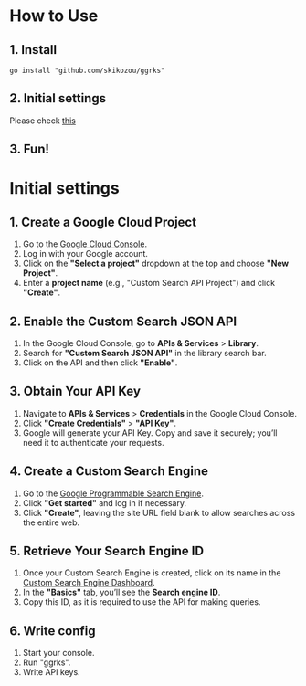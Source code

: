 # How to Use

## 1. Install
```
go install "github.com/skikozou/ggrks"
```

## 2. Initial settings
Please check [this](https://github.com/skikozou/ggrks?tab=readme-ov-file#initial-settings)

## 3. Fun!

# Initial settings

## 1. Create a Google Cloud Project
1. Go to the [Google Cloud Console](https://console.cloud.google.com/).
2. Log in with your Google account.
3. Click on the **"Select a project"** dropdown at the top and choose **"New Project"**.
4. Enter a **project name** (e.g., "Custom Search API Project") and click **"Create"**.

## 2. Enable the Custom Search JSON API
1. In the Google Cloud Console, go to **APIs & Services** > **Library**.
2. Search for **"Custom Search JSON API"** in the library search bar.
3. Click on the API and then click **"Enable"**.

## 3. Obtain Your API Key
1. Navigate to **APIs & Services** > **Credentials** in the Google Cloud Console.
2. Click **"Create Credentials"** > **"API Key"**.
3. Google will generate your API Key. Copy and save it securely; you’ll need it to authenticate your requests.

## 4. Create a Custom Search Engine
1. Go to the [Google Programmable Search Engine](https://programmablesearchengine.google.com/about/).
2. Click **"Get started"** and log in if necessary.
3. Click **"Create"**, leaving the site URL field blank to allow searches across the entire web.

## 5. Retrieve Your Search Engine ID
1. Once your Custom Search Engine is created, click on its name in the [Custom Search Engine Dashboard](https://programmablesearchengine.google.com/cse/all).
2. In the **"Basics"** tab, you’ll see the **Search engine ID**.
3. Copy this ID, as it is required to use the API for making queries.

## 6. Write config
1. Start your console.
2. Run "ggrks".
3. Write API keys.